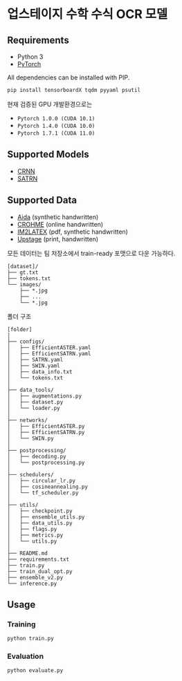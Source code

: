 # 업스테이지 수학 수식 OCR 모델

## Requirements

- Python 3
- [PyTorch][pytorch]

All dependencies can be installed with PIP.

```sh
pip install tensorboardX tqdm pyyaml psutil
```

현재 검증된 GPU 개발환경으로는
- `Pytorch 1.0.0 (CUDA 10.1)`
- `Pytorch 1.4.0 (CUDA 10.0)`
- `Pytorch 1.7.1 (CUDA 11.0)`


## Supported Models

- [CRNN][arxiv-zhang18]
- [SATRN](https://github.com/clovaai/SATRN)


## Supported Data
- [Aida][Aida] (synthetic handwritten)
- [CROHME][CROHME] (online handwritten)
- [IM2LATEX][IM2LATEX] (pdf, synthetic handwritten)
- [Upstage][Upstage] (print, handwritten)


모든 데이터는 팀 저장소에서 train-ready 포맷으로 다운 가능하다.
```
[dataset]/
├── gt.txt
├── tokens.txt
└── images/
    ├── *.jpg
    ├── ...     
    └── *.jpg
```

폴더 구조
```
[folder]
│
├── configs/
│	├── EfficientASTER.yaml
│	├── EfficientSATRN.yaml
│	├── SATRN.yaml
│	├── SWIN.yaml
│	├── data_info.txt
│	└── tokens.txt
│
├── data_tools/
│	├── augmentations.py
│	├── dataset.py
│	└── loader.py
│
├── networks/
│	├── EfficientASTER.py
│	├── EfficientSATRN.py
│	└── SWIN.py
│
├── postprocessing/
│	├── decoding.py
│	└── postprocessing.py
│
├── schedulers/
│	├── circular_lr.py
│	├── cosineannealing.py
│	└── tf_scheduler.py
│
├── utils/
│	├── checkpoint.py
│	├── ensemble_utils.py
│	├── data_utils.py
│	├── flags.py
│	├── metrics.py
│	└── utils.py
│
├── README.md
├── requirements.txt
├── train.py
├── train_dual_opt.py
├── ensemble_v2.py
└── inference.py

```

## Usage

### Training

```sh
python train.py
```


### Evaluation

```sh
python evaluate.py
```

[arxiv-zhang18]: https://arxiv.org/pdf/1801.03530.pdf
[CROHME]: https://www.isical.ac.in/~crohme/
[Aida]: https://www.kaggle.com/aidapearson/ocr-data
[Upstage]: https://www.upstage.ai/
[IM2LATEX]: http://lstm.seas.harvard.edu/latex/
[pytorch]: https://pytorch.org/
